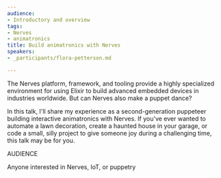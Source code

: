 ```yaml
---
audience:
- Introductory and overview
tags:
- Nerves
- animatronics
title: Build animatronics with Nerves
speakers:
- _participants/flora-petterson.md

---
```

The Nerves platform, framework, and tooling provide a highly specialized environment for using Elixir to build advanced embedded devices in industries worldwide. But can Nerves also make a puppet dance?   
  
In this talk, I'll share my experience as a second-generation puppeteer building interactive animatronics with Nerves. If you've ever wanted to automate a lawn decoration, create a haunted house in your garage, or code a small, silly project to give someone joy during a challenging time, this talk may be for you.

AUDIENCE

Anyone interested in Nerves, IoT, or puppetry